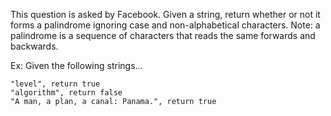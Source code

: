 This question is asked by Facebook. Given a string, return whether or not it forms a palindrome ignoring case and non-alphabetical characters.
Note: a palindrome is a sequence of characters that reads the same forwards and backwards.

Ex: Given the following strings...
````
"level", return true
"algorithm", return false
"A man, a plan, a canal: Panama.", return true
